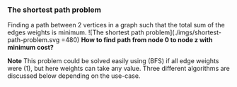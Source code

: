 ### The shortest path problem
Finding a path between 2 vertices in a graph such that the total sum of the edges weights is minimum.
![The shortest path problem](./imgs/shortest-path-problem.svg =480)
**How to find path from node 0 to node z with minimum cost?**

**Note**
This problem could be solved easily using (BFS) if all edge weights were (1), but here weights can take any value. Three different algorithms are discussed below depending on the use-case.